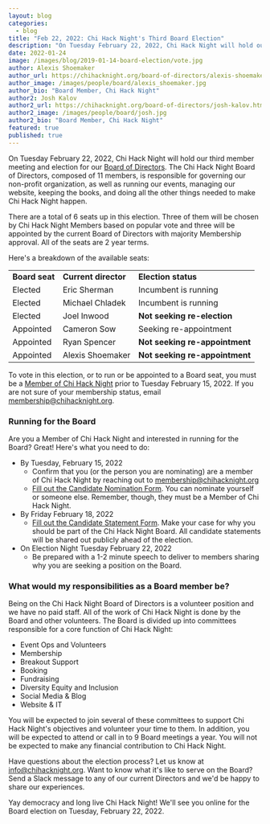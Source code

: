 ```yaml
---
layout: blog
categories: 
  - blog
title: "Feb 22, 2022: Chi Hack Night's Third Board Election"
description: "On Tuesday February 22, 2022, Chi Hack Night will hold our third member meeting and election for our Board of Directors. There are a total of 6 seats up in this election. Three of them will be chosen by Chi Hack Night Members based on popular vote and three will be appointed by the current Board of Directors with majority Membership approval. All of the seats are 2 year terms."
date: 2022-01-24
image: /images/blog/2019-01-14-board-election/vote.jpg
author: Alexis Shoemaker
author_url: https://chihacknight.org/board-of-directors/alexis-shoemaker.html
author_image: /images/people/board/alexis_shoemaker.jpg
author_bio: "Board Member, Chi Hack Night"
author2: Josh Kalov
author2_url: https://chihacknight.org/board-of-directors/josh-kalov.html
author2_image: /images/people/board/josh.jpg
author2_bio: "Board Member, Chi Hack Night"
featured: true
published: true
---
```


On Tuesday February 22, 2022, Chi Hack Night will hold our third member meeting and election for our [Board of Directors](https://chihacknight.org/board-of-directors.html). The Chi Hack Night Board of Directors, composed of 11 members, is responsible for governing our non-profit organization, as well as running our events, managing our website, keeping the books, and doing all the other things needed to make Chi Hack Night happen.

There are a total of 6 seats up in this election. Three of them will be chosen by Chi Hack Night Members based on popular vote and three will be appointed by the current Board of Directors with majority Membership approval. All of the seats are 2 year terms.

Here's a breakdown of the available seats:


<table class='table table-bordered'>
  <tr>
   <td><strong>Board seat</strong>
   </td>
   <td><strong>Current director</strong>
   </td>
   <td><strong>Election status</strong>
   </td>
  </tr>
  <tr>
   <td>Elected
   </td>
   <td>Eric Sherman
   </td>
   <td>Incumbent is running
   </td>
  </tr>
  <tr>
   <td>Elected
   </td>
   <td>Michael Chladek
   </td>
   <td>Incumbent is running
   </td>
  </tr>
  <tr>
   <td>Elected
   </td>
   <td>Joel Inwood
   </td>
   <td><strong>Not seeking re-election</strong>
   </td>
  </tr>
  <tr>
   <td>Appointed
   </td>
   <td>Cameron Sow
   </td>
   <td>Seeking re-appointment
   </td>
  </tr>
  <tr>
   <td>Appointed
   </td>
   <td>Ryan Spencer
   </td>
   <td><strong>Not seeking re-appointment</strong>
   </td>
  </tr>
  <tr>
   <td>Appointed
   </td>
   <td>Alexis Shoemaker
   </td>
   <td><strong>Not seeking re-appointment</strong>
   </td>
  </tr>
</table>

To vote in this election, or to run or be appointed to a Board seat, you must be a [Member of Chi Hack Night](https://chihacknight.org/membership/application.html) prior to Tuesday February 15, 2022. If you are not sure of your membership status, email [membership@chihacknight.org](mailto:membership@chihacknight.org).

### Running for the Board

Are you a Member of Chi Hack Night and interested in running for the Board? Great! Here's what you need to do:

* By Tuesday, February 15, 2022
    * Confirm that you (or the person you are nominating) are a member of Chi Hack Night by reaching out to [membership@chihacknight.org](mailto:membership@chihacknight.org)
    * [Fill out the Candidate Nomination Form](https://docs.google.com/forms/d/e/1FAIpQLSfGTnc4ZBn14NmymIxRqw8wwx0BoXjezd9u0bvSqAkkXgax6Q/viewform). You can nominate yourself or someone else. Remember, though, they must be a Member of Chi Hack Night.
* By Friday February 18, 2022
    * [Fill out the Candidate Statement Form](https://docs.google.com/forms/d/e/1FAIpQLSefzT_PDAE5m2-odeI0KQugFFChgmer6XYQpaix9GzCzPaG0g/viewform). Make your case for why you should be part of the Chi Hack Night Board. All candidate statements will be shared out publicly ahead of the election.
* On Election Night Tuesday February 22, 2022
    * Be prepared with a 1-2 minute speech to deliver to members sharing why you are seeking a position on the Board.


### What would my responsibilities as a Board member be?

Being on the Chi Hack Night Board of Directors is a volunteer position and we have no paid staff. All of the work of Chi Hack Night is done by the Board and other volunteers. The Board is divided up into committees responsible for a core function of Chi Hack Night:

* Event Ops and Volunteers
* Membership
* Breakout Support
* Booking
* Fundraising
* Diversity Equity and Inclusion
* Social Media & Blog
* Website & IT

You will be expected to join several of these committees to support Chi Hack Night's objectives and volunteer your time to them. In addition, you will be expected to attend or call in to 9 Board meetings a year. You will not be expected to make any financial contribution to Chi Hack Night.

Have questions about the election process? Let us know at [info@chihacknight.org](mailto:info@chihacknight.org). Want to know what it's like to serve on the Board? Send a Slack message to any of our current Directors and we'd be happy to share our experiences.

Yay democracy and long live Chi Hack Night! We'll see you online for the Board election on Tuesday, February 22, 2022.